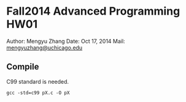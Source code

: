 
Fall2014 Advanced Programming HW01 
==================================

Author:     Mengyu Zhang
Date:       Oct 17, 2014 
Mail:       mengyuzhang@uchicago.edu 

Compile
----------

C99 standard is needed. 

```
gcc -std=c99 pX.c -O pX
```

